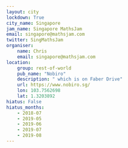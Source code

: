 ```yaml
---
layout: city                                           
lockdown: True
city_name: Singapore                                                               
jam_name: Singapore MathsJam
email: singapore@mathsjam.com
twitter: SingMathsJam
organiser:
    name: Chris
    email: singapore@mathsjam.com
location:
    group: rest-of-world
    pub_name: "Nobiro"
    description: " which is on Faber Drive"
    url: https://www.nobiro.sg/
    lon: 103.7562698
    lat: 1.3203892
hiatus: False
hiatus_months:
    - 2018-07
    - 2019-05
    - 2019-06
    - 2019-07
    - 2019-08
---
```

